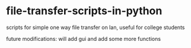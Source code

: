 # file-transfer-scripts-in-python
scripts for simple one way file transfer on lan, useful for college students

future modifications:
    will add gui and add some more functions
